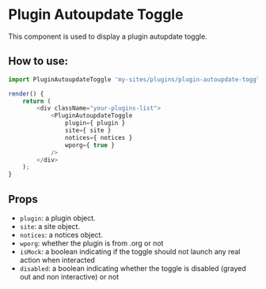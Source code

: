 # Plugin Autoupdate Toggle

This component is used to display a plugin autupdate toggle.

## How to use:

```js
import PluginAutoupdateToggle 'my-sites/plugins/plugin-autoupdate-toggle';

render() {
	return (
		<div className="your-plugins-list">
			<PluginAutoupdateToggle
				plugin={ plugin }
				site={ site }
				notices={ notices }
				wporg={ true }
			/>
		</div>
	);
}
```

## Props

- `plugin`: a plugin object.
- `site`: a site object.
- `notices`: a notices object.
- `wporg`: whether the plugin is from .org or not
- `isMock`: a boolean indicating if the toggle should not launch any real action when interacted
- `disabled`: a boolean indicating whether the toggle is disabled (grayed out and non interactive) or not
